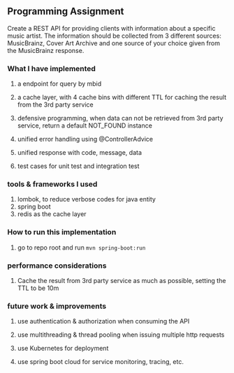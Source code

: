 

## Programming Assignment
Create a REST API for providing clients with information about a specific music
artist. The information should be collected from 3 different sources: MusicBrainz, Cover Art
Archive and one source of your choice given from the MusicBrainz response.

### What I have implemented

1. a endpoint for query by mbid

2. a cache layer, with 4 cache bins with different TTL for caching the result from the 3rd party service


3. defensive programming, when data can not be retrieved from 3rd party service, return a default NOT_FOUND instance

4. unified error handling using @ControllerAdvice

5. unified response with code, message, data

6. test cases for unit test and integration test

### tools & frameworks I used

1. lombok, to reduce verbose codes for java entity
2. spring boot
3. redis as the cache layer


### How to run this implementation

1. go to repo root and run ```mvn spring-boot:run```


### performance considerations

1. Cache the result from 3rd party service as much as possible, setting the TTL to be 10m



### future work & improvements
1. use authentication & authorization when consuming the API

2. use multithreading & thread pooling when issuing multiple http requests

3. use Kubernetes for deployment

4. use spring boot cloud for service monitoring, tracing, etc.


